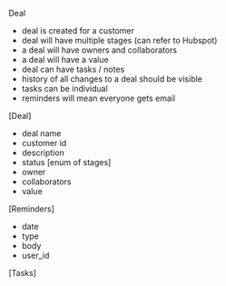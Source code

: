 Deal

-   deal is created for a customer
-   deal will have multiple stages (can refer to Hubspot)
-   a deal will have owners and collaborators
-   a deal will have a value
-   deal can have tasks / notes
-   history of all changes to a deal should be visible
-   tasks can be individual
-   reminders will mean everyone gets email

[Deal]

-   deal name
-   customer id
-   description
-   status [enum of stages]
-   owner
-   collaborators
-   value

[Reminders]

-   date
-   type
-   body
-   user_id

[Tasks]

